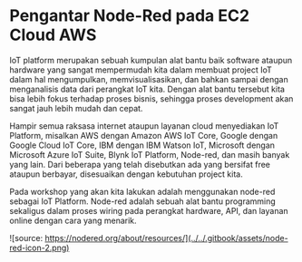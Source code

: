 # Pengantar Node-Red pada EC2 Cloud AWS

IoT platform merupakan sebuah kumpulan alat bantu baik software ataupun hardware yang sangat mempermudah kita dalam membuat project IoT dalam hal mengumpulkan, memvisualisasikan, dan bahkan sampai dengan menganalisis data dari perangkat IoT kita. Dengan alat bantu tersebut kita bisa lebih fokus terhadap proses bisnis, sehingga proses development akan sangat jauh lebih mudah dan cepat.

Hampir semua raksasa internet ataupun layanan cloud menyediakan IoT Platform, misalkan AWS dengan Amazon AWS IoT Core, Google dengan Google Cloud IoT Core, IBM dengan IBM Watson IoT, Microsoft dengan Microsoft Azure IoT Suite, Blynk IoT Platform, Node-red, dan masih banyak yang lain. Dari beberapa yang telah disebutkan ada yang bersifat free ataupun berbayar, disesuaikan dengan kebutuhan project kita.

Pada workshop yang akan kita lakukan adalah menggunakan node-red sebagai IoT Platform. Node-red adalah sebuah alat bantu programming sekaligus dalam proses wiring pada perangkat hardware, API, dan layanan online dengan cara yang menarik.

![source: https://nodered.org/about/resources/](../../.gitbook/assets/node-red-icon-2.png)

 

